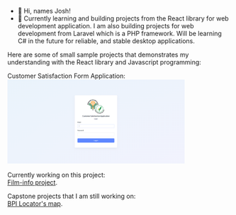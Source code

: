 - 👋 Hi, names Josh!
- 🌱 Currently learning and building projects from the React library for web development application. I am also building projects for web development from Laravel which is a PHP framework. Will be learning C# in the future for reliable, and stable desktop applications. 

Here are some of small sample projects that demonstrates my understanding with the React library and Javascript programming:<br>

Customer Satisfaction Form Application:
<img src="assets/login.PNG" width="400" alt="login-image"/>

Currently working on this project:
<br>[Film-info project](https://lomeda-joshua.github.io/film-info/).

Capstone projects that I am still working on:
<br>[BPI Locator's map](https://lomeda-joshua.github.io/locators-map/).
<!---
Lomeda-Joshua/Lomeda-Joshua is a ✨ special ✨ repository because its `README.md` (this file) appears on your GitHub profile.
You can click the Preview link to take a look at your changes.
--->
